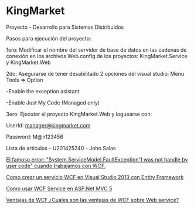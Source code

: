 # KingMarket
Proyecto - Desarrollo para Sistemas Distribuidos

Pasos para ejecución del proyecto:

1ero: 
Modificar el nombre del servidor de base de datos en las cadenas de conexión en los archivos Web.config de los proyectos: KingMarket.Service y KingMarket.Web

2do: 
Asegurarse de tener desabilitado 2 opciones del visual studio:
Menu Tools => Option

-Enable the exception asistant

-Enable Just My Code (Managed only)

3ero: 
Ejecutar el proyecto KingMarket.Web y loguearse con:

UserId: manager@kingmarket.com

Password: M@n123456

Lista de articulos - U201425240 - John Salas

[El famoso error: "System.ServiceModel.FaultException'1 was not handle by user code" cuando trabajamos con WCF.](http://salasjohn.blogspot.pe/2016/06/el-famoso-error-system.html)

[Como crear un servicio WCF en Visual Studio 2013 con Entity Framework](http://salasjohn.blogspot.pe/2016/06/como-crear-un-servicio-wcf-en-visual.html)

[Como usar WCF Service en ASP.Net MVC 5](http://salasjohn.blogspot.pe/2016/06/como-usar-wcf-service-en-aspnet-mvc-5.html)

[Ventajas de WCF ¿Cuales son las ventajas de WCF sobre Web service?](http://salasjohn.blogspot.pe/2016/06/ventajas-de-wcf-cuales-son-las-ventajas.html)

